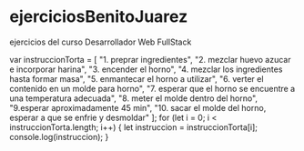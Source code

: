 # ejerciciosBenitoJuarez
ejercicios del curso Desarrollador Web FullStack

var instruccionTorta = [
  "1. preprar ingredientes",
  "2. mezclar huevo azucar e incorporar harina",
  "3. encender el horno",
  "4. mezclar los ingredientes hasta formar masa",
  "5. enmantecar el horno a utilizar",
  "6. verter el contenido en un molde para horno",
  "7. esperar que el horno se encuentre a una temperatura adecuada",
  "8. meter el molde dentro del horno",
  "9.esperar aproximadamente 45 min",
  "10. sacar el molde del horno, esperar a que se enfrie y desmoldar"
];
for (let i = 0; i < instruccionTorta.length; i++) {
  let instruccion = instruccionTorta[i];
  console.log(instruccion);
}
